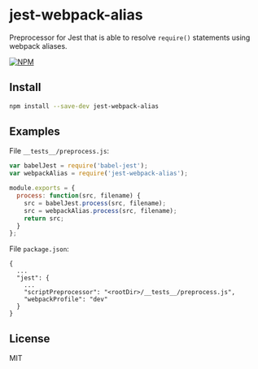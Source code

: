 # jest-webpack-alias

Preprocessor for Jest that is able to resolve `require()` statements using webpack aliases.

[![NPM](https://nodei.co/npm/jest-webpack-alias.png)](https://nodei.co/npm/jest-webpack-alias/)

## Install

```sh
npm install --save-dev jest-webpack-alias
```

## Examples

File `__tests__/preprocess.js`:

```js
var babelJest = require('babel-jest');
var webpackAlias = require('jest-webpack-alias');

module.exports = {
  process: function(src, filename) {
    src = babelJest.process(src, filename);
    src = webpackAlias.process(src, filename);
    return src;
  }
};
```

File `package.json`:

```
{
  ...
  "jest": {
    ...
    "scriptPreprocessor": "<rootDir>/__tests__/preprocess.js",
    "webpackProfile": "dev"
  }
}
```

## License

MIT
